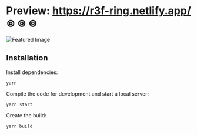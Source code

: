 # Preview: https://r3f-ring.netlify.app/ ⊚ ⊚ ⊚

![Featured Image](https://github.com/emmelleppi/codrops-r3f-mirrors/blob/master/screenshot.jpg?raw=true)

## Installation

Install dependencies:

```
yarn
```

Compile the code for development and start a local server:

```
yarn start
```

Create the build:

```
yarn build
```
